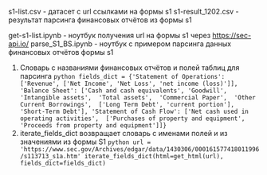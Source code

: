 s1-list.csv - датасет c url ссылками на формы s1
s1-result_1202.csv - результат парсинга финансовых отчётов из формы s1

get-s1-list.ipynb - ноутбук получения url на формы s1 через https://sec-api.io/
parse_S1_BS.ipynb - ноутбук с примером парсинга данных финансовых отчётов формы s1

1. Словарь с названиями финансовых отчётов и полей таблиц для парсинга
`python
fields_dict = {'Statement of Operations':['Revenue',
                                         ['Net Income', 'Net Loss', 'net income (loss)']],
              'Balance Sheet': ['Cash and cash equivalents',
                                'Goodwill', 
                                'Intangible assets', 
                                'Total assets', 
                                'Commercial Paper', 
                                'Other Current Borrowings', 
                                ['Long Term Debt', 'current portion'],
                                'Short-Term Debt'],
              'Statement of Cash Flow': ['Net cash used in operating activities', 
                                         ['Purchases of property and equipment', 'Proceeds from property and equipment']]}
`
2. iterate_fields_dict возвращает словарь с именами полей и из значениями из формы S1 
`python
url = 'https://www.sec.gov/Archives/edgar/data/1430306/000161577418011996/s113713_s1a.htm'
iterate_fields_dict(html=get_html(url), fields_dict=fields_dict)
`
